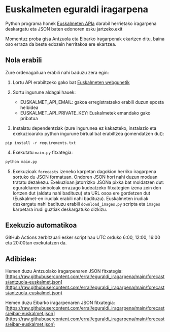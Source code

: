 # Euskalmeten eguraldi iragarpena

Python programa honek [Euskalmeten APIa](https://opendata.euskadi.eus/api-euskalmet/-/how-to-use-meteo-rest-services/) darabil herrietako iragarpena deskargatu eta JSON baten edonoren esku jartzeko.exit

Momentuz proba gisa Antzuola eta Eibarko iragarpenak ekartzen ditu, baina oso erraza da beste edozein herritakoa ere ekartzea.

## Nola erabili

Zure ordenagailuan erabili nahi baduzu zera egin:

1. Lortu API erabiltzeko gako bat [Euskalmeten webgunetik](https://opendata.euskadi.eus/api-euskalmet/-/api-de-euskalmet/)

2. Sortu ingurune aldagai hauek:

   - EUSKALMET_API_EMAIL: gakoa erregistratzeko erabili duzun eposta helbidea
   - EUSKALMET_API_PRIVATE_KEY: Euskalmetek emandako gako pribatua

3. Instalatu dependentziak (zure ingurunea ez kakazteko, instalazio eta exekuzioarako python ingurune birtual bat erabiltzea gomendatzen dut):

```
pip install -r requirements.txt
```

4. Exekutatu `main.py` fitxategia:

```bash
python main.py
```

5. Exekuzioak `forecasts` izeneko karpetan dagokion herriko iragarpena sortuko du JSON formatuan. Ondoren JSON hori nahi duzun moduan tratatu dezakezu. Exekuzioan jatorrizko JSONa pixka bat moldatzen dut: eguraldiaren sinboloak errazago kudeatzeko fitxategien izena zein den lortzen dut (aldatu nahi badituzu) eta URL osoa ere gordetzen dut (Euskalmet-en irudiak erabili nahi badituzu). Euskalmeten irudiak deskargatu nahi badituzu erabili `download_images.py` scripta eta `images` karpetara irudi guztiak deskargatuko dizkizu.

## Exekuzio automatikoa

GitHub Actions zerbitzuari esker script hau UTC orduko 6:00, 12:00, 16:00 eta 20:00tan exekutatzen da.

## Adibidea:

Hemen duzu Antzuolako iragarpenaren JSON fitxategia: [https://raw.githubusercontent.com/erral/eguraldi_iragarpena/main/forecasts/antzuola-euskalmet.json](https://raw.githubusercontent.com/erral/eguraldi_iragarpena/main/forecasts/antzuola-euskalmet.json)

Hemen duzu Eibarko iragarpenaren JSON fitxategia: [https://raw.githubusercontent.com/erral/eguraldi_iragarpena/main/forecasts/eibar-euskalmet.json](https://raw.githubusercontent.com/erral/eguraldi_iragarpena/main/forecasts/eibar-euskalmet.json)
